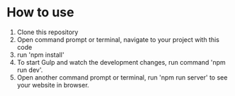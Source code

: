 # How to use

1. Clone this repository
2. Open command prompt or terminal, navigate to your project with this code
3. run 'npm install'
4. To start Gulp and watch the development changes, run command 'npm run dev'.
5. Open another command prompt or terminal, run 'npm run server' to see your website in browser.